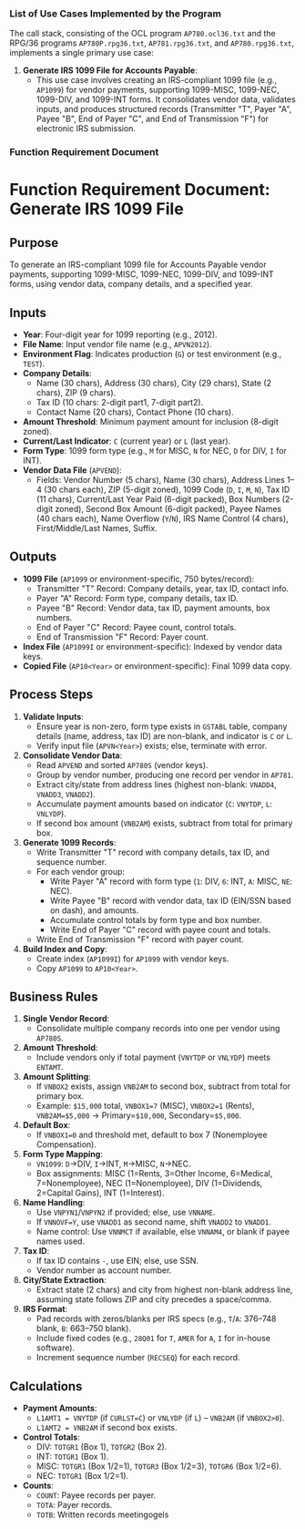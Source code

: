 ### List of Use Cases Implemented by the Program

The call stack, consisting of the OCL program `AP780.ocl36.txt` and the RPG/36 programs `AP780P.rpg36.txt`, `AP781.rpg36.txt`, and `AP780.rpg36.txt`, implements a single primary use case:

1. **Generate IRS 1099 File for Accounts Payable**:
   - This use case involves creating an IRS-compliant 1099 file (e.g., `AP1099`) for vendor payments, supporting 1099-MISC, 1099-NEC, 1099-DIV, and 1099-INT forms. It consolidates vendor data, validates inputs, and produces structured records (Transmitter "T", Payer "A", Payee "B", End of Payer "C", and End of Transmission "F") for electronic IRS submission.

### Function Requirement Document



# Function Requirement Document: Generate IRS 1099 File

## Purpose
To generate an IRS-compliant 1099 file for Accounts Payable vendor payments, supporting 1099-MISC, 1099-NEC, 1099-DIV, and 1099-INT forms, using vendor data, company details, and a specified year.

## Inputs
- **Year**: Four-digit year for 1099 reporting (e.g., 2012).
- **File Name**: Input vendor file name (e.g., `APVN2012`).
- **Environment Flag**: Indicates production (`G`) or test environment (e.g., `TEST`).
- **Company Details**:
  - Name (30 chars), Address (30 chars), City (29 chars), State (2 chars), ZIP (9 chars).
  - Tax ID (10 chars: 2-digit part1, 7-digit part2).
  - Contact Name (20 chars), Contact Phone (10 chars).
- **Amount Threshold**: Minimum payment amount for inclusion (8-digit zoned).
- **Current/Last Indicator**: `C` (current year) or `L` (last year).
- **Form Type**: 1099 form type (e.g., `M` for MISC, `N` for NEC, `D` for DIV, `I` for INT).
- **Vendor Data File** (`APVEND`):
  - Fields: Vendor Number (5 chars), Name (30 chars), Address Lines 1–4 (30 chars each), ZIP (5-digit zoned), 1099 Code (`D`, `I`, `M`, `N`), Tax ID (11 chars), Current/Last Year Paid (6-digit packed), Box Numbers (2-digit zoned), Second Box Amount (6-digit packed), Payee Names (40 chars each), Name Overflow (`Y`/`N`), IRS Name Control (4 chars), First/Middle/Last Names, Suffix.

## Outputs
- **1099 File** (`AP1099` or environment-specific, 750 bytes/record):
  - Transmitter "T" Record: Company details, year, tax ID, contact info.
  - Payer "A" Record: Form type, company details, tax ID.
  - Payee "B" Record: Vendor data, tax ID, payment amounts, box numbers.
  - End of Payer "C" Record: Payee count, control totals.
  - End of Transmission "F" Record: Payer count.
- **Index File** (`AP1099I` or environment-specific): Indexed by vendor data keys.
- **Copied File** (`AP10<Year>` or environment-specific): Final 1099 data copy.

## Process Steps
1. **Validate Inputs**:
   - Ensure year is non-zero, form type exists in `GSTABL` table, company details (name, address, tax ID) are non-blank, and indicator is `C` or `L`.
   - Verify input file (`APVN<Year>`) exists; else, terminate with error.
2. **Consolidate Vendor Data**:
   - Read `APVEND` and sorted `AP780S` (vendor keys).
   - Group by vendor number, producing one record per vendor in `AP781`.
   - Extract city/state from address lines (highest non-blank: `VNADD4`, `VNADD3`, `VNADD2`).
   - Accumulate payment amounts based on indicator (`C`: `VNYTDP`, `L`: `VNLYDP`).
   - If second box amount (`VNB2AM`) exists, subtract from total for primary box.
3. **Generate 1099 Records**:
   - Write Transmitter "T" record with company details, tax ID, and sequence number.
   - For each vendor group:
     - Write Payer "A" record with form type (`1`: DIV, `6`: INT, `A`: MISC, `NE`: NEC).
     - Write Payee "B" record with vendor data, tax ID (EIN/SSN based on dash), and amounts.
     - Accumulate control totals by form type and box number.
     - Write End of Payer "C" record with payee count and totals.
   - Write End of Transmission "F" record with payer count.
4. **Build Index and Copy**:
   - Create index (`AP1099I`) for `AP1099` with vendor keys.
   - Copy `AP1099` to `AP10<Year>`.

## Business Rules
1. **Single Vendor Record**:
   - Consolidate multiple company records into one per vendor using `AP780S`.
2. **Amount Threshold**:
   - Include vendors only if total payment (`VNYTDP` or `VNLYDP`) meets `ENTAMT`.
3. **Amount Splitting**:
   - If `VNBOX2` exists, assign `VNB2AM` to second box, subtract from total for primary box.
   - Example: `$15,000` total, `VNBOX1=7` (MISC), `VNBOX2=1` (Rents), `VNB2AM=$5,000` → Primary=`$10,000`, Secondary=`$5,000`.
4. **Default Box**:
   - If `VNBOX1=0` and threshold met, default to box 7 (Nonemployee Compensation).
5. **Form Type Mapping**:
   - `VN1099`: `D`→DIV, `I`→INT, `M`→MISC, `N`→NEC.
   - Box assignments: MISC (1=Rents, 3=Other Income, 6=Medical, 7=Nonemployee), NEC (1=Nonemployee), DIV (1=Dividends, 2=Capital Gains), INT (1=Interest).
6. **Name Handling**:
   - Use `VNPYN1`/`VNPYN2` if provided; else, use `VNNAME`.
   - If `VNNOVF=Y`, use `VNADD1` as second name, shift `VNADD2` to `VNADD1`.
   - Name control: Use `VNNMCT` if available, else `VNNAM4`, or blank if payee names used.
7. **Tax ID**:
   - If tax ID contains `-`, use EIN; else, use SSN.
   - Vendor number as account number.
8. **City/State Extraction**:
   - Extract state (2 chars) and city from highest non-blank address line, assuming state follows ZIP and city precedes a space/comma.
9. **IRS Format**:
   - Pad records with zeros/blanks per IRS specs (e.g., `T`/`A`: 376–748 blank, `B`: 663–750 blank).
   - Include fixed codes (e.g., `28Q01` for `T`, `AMER` for `A`, `I` for in-house software).
   - Increment sequence number (`RECSEQ`) for each record.

## Calculations
- **Payment Amounts**:
  - `L1AMT1 = VNYTDP` (if `CURLST=C`) or `VNLYDP` (if `L`) – `VNB2AM` (if `VNBOX2>0`).
  - `L1AMT2 = VNB2AM` if second box exists.
- **Control Totals**:
  - DIV: `TOTGR1` (Box 1), `TOTGR2` (Box 2).
  - INT: `TOTGR1` (Box 1).
  - MISC: `TOTGR1` (Box 1/2=1), `TOTGR3` (Box 1/2=3), `TOTGR6` (Box 1/2=6).
  - NEC: `TOTGR1` (Box 1/2=1).
- **Counts**:
  - `COUNT`: Payee records per payer.
  - `TOTA`: Payer records.
  - `TOTB`: Written records meetingogels

